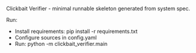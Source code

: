 Clickbait Verifier - minimal runnable skeleton generated from system spec.

Run:
- Install requirements: pip install -r requirements.txt
- Configure sources in config.yaml
- Run: python -m clickbait_verifier.main
